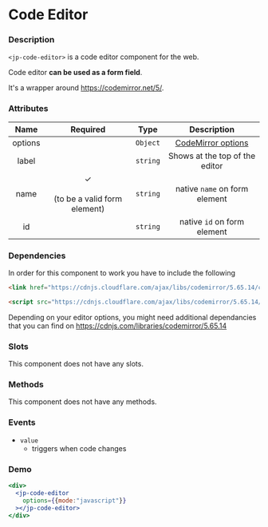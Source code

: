 # Code Editor

### Description

`<jp-code-editor>` is a code editor component for the web.

Code editor **can be used as a form field**.

It's a wrapper around https://codemirror.net/5/.

### Attributes

| **Name** |  **Required** | **Type** | **Description** |
| :----: | :----: | :----: | :---: |
| options |  | `Object` | [CodeMirror options](https://codemirror.net/5/doc/manual.html#config) |
| label |  | `string` | Shows at the top of the editor |
| name | ✓ <br></br> (to be a valid form element) | `string` | native `name` on form element |
| id | | `string` | native `id` on form element |

### Dependencies

In order for this component to work you have to include the following

```html
<link href="https://cdnjs.cloudflare.com/ajax/libs/codemirror/5.65.14/codemirror.min.css" rel="stylesheet">
```

```html
<script src="https://cdnjs.cloudflare.com/ajax/libs/codemirror/5.65.14/codemirror.min.js"></script>
```

Depending on your editor options, you might need additional dependancies that you can find on https://cdnjs.com/libraries/codemirror/5.65.14

### Slots

This component does not have any slots.

### Methods

This component does not have any methods.

### Events

- `value`
  - triggers when code changes

### Demo

```jsx live
<div>
  <jp-code-editor
    options={{mode:"javascript"}}
  ></jp-code-editor>
</div>
```
